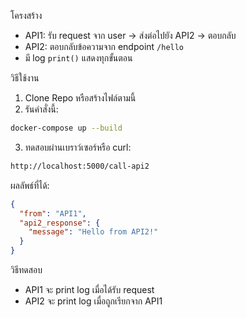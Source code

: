 โครงสร้าง

- API1: รับ request จาก user → ส่งต่อไปยัง API2 → ตอบกลับ
- API2: ตอบกลับข้อความจาก endpoint `/hello`
- มี log `print()` แสดงทุกขั้นตอน

วิธีใช้งาน

1. Clone Repo หรือสร้างไฟล์ตามนี้
2. รันคำสั่งนี้:
```bash
docker-compose up --build
```

3. ทดสอบผ่านเบราว์เซอร์หรือ curl:
```bash
http://localhost:5000/call-api2
```

ผลลัพธ์ที่ได้:
```json
{
  "from": "API1",
  "api2_response": {
    "message": "Hello from API2!"
  }
}
```

วิธีทดสอบ
- API1 จะ print log เมื่อได้รับ request
- API2 จะ print log เมื่อถูกเรียกจาก API1
